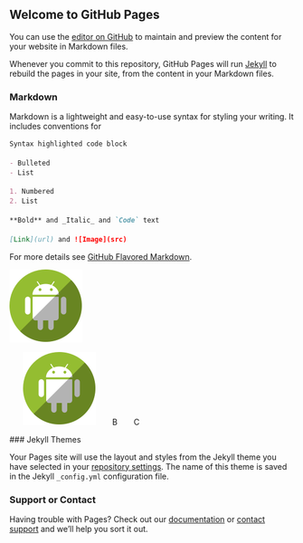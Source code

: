 ## Welcome to GitHub Pages

You can use the [editor on GitHub](https://github.com/u0652804/Youtube-to-mp3/edit/master/index.md) to maintain and preview the content for your website in Markdown files.

Whenever you commit to this repository, GitHub Pages will run [Jekyll](https://jekyllrb.com/) to rebuild the pages in your site, from the content in your Markdown files.

### Markdown

Markdown is a lightweight and easy-to-use syntax for styling your writing. It includes conventions for

```markdown
Syntax highlighted code block

- Bulleted
- List

1. Numbered
2. List

**Bold** and _Italic_ and `Code` text

[Link](url) and ![Image](src)
```

For more details see [GitHub Flavored Markdown](https://guides.github.com/features/mastering-markdown/).

![Android](/image/android.png)

<html>
<head>
<style>
#inline1 li{
 display:inline;
 margin-right:25px;
}
</style>
<div id = "inline1">
 <ul>
  <li><img src = "/image/android.png"></img></li>
  <li>B</li>
  <li>C</li>
 </ul>
</div>
</head>
### Jekyll Themes

Your Pages site will use the layout and styles from the Jekyll theme you have selected in your [repository settings](https://github.com/u0652804/Youtube-to-mp3/settings). The name of this theme is saved in the Jekyll `_config.yml` configuration file.

### Support or Contact

Having trouble with Pages? Check out our [documentation](https://help.github.com/categories/github-pages-basics/) or [contact support](https://github.com/contact) and we’ll help you sort it out.

